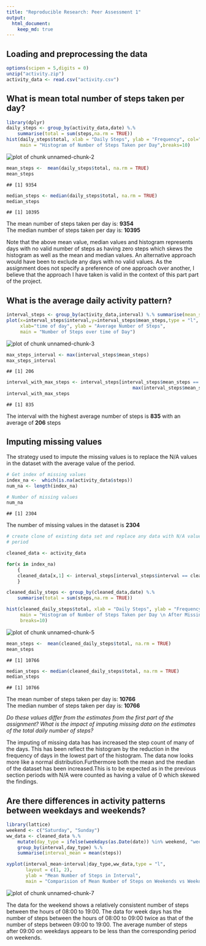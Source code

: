 ```yaml
---
title: "Reproducible Research: Peer Assessment 1"
output: 
  html_document:
    keep_md: true
---
```



## Loading and preprocessing the data

```r
options(scipen = 5,digits = 0)
unzip("activity.zip")
activity_data <- read.csv("activity.csv")
```



## What is mean total number of steps taken per day?


```r
library(dplyr)
daily_steps <- group_by(activity_data,date) %.% 
    summarise(total = sum(steps,na.rm = TRUE))
hist(daily_steps$total, xlab = "Daily Steps", ylab = "Frequency", col="red", 
     main = "Histogram of Number of Steps Taken per Day",breaks=10)
```

![plot of chunk unnamed-chunk-2](figure/unnamed-chunk-2.png) 

```r
mean_steps <-  mean(daily_steps$total, na.rm = TRUE)
mean_steps
```

```
## [1] 9354
```

```r
median_steps <- median(daily_steps$total, na.rm = TRUE)
median_steps
```

```
## [1] 10395
```


The mean number of steps taken per day is: 
**9354**  
The median number of steps taken per day is: 
**10395**

Note that the above mean value, median values and histogram represents days with no valid number 
of steps as having zero steps which skews the histogram as well as the mean and median values. 
An alternative approach would have been to exclude any days with no valid values. As the assignment 
does not specify a preference of one approach over another, I believe that the approach I have
taken is valid in the context of this part part of the project. 


## What is the average daily activity pattern?


```r
interval_steps <- group_by(activity_data,interval) %.% summarise(mean_steps=mean(steps,na.rm=TRUE))
plot(x=interval_steps$interval,y=interval_steps$mean_steps,type = "l",
     xlab="time of day", ylab = "Average Number of Steps", 
     main = "Number of Steps over time of Day")
```

![plot of chunk unnamed-chunk-3](figure/unnamed-chunk-3.png) 

```r
max_steps_interval <- max(interval_steps$mean_steps)
max_steps_interval
```

```
## [1] 206
```

```r
interval_with_max_steps <- interval_steps[interval_steps$mean_steps == 
                                              max(interval_steps$mean_steps),1]
interval_with_max_steps
```

```
## [1] 835
```

The interval with the highest average number of steps is **835** 
with an average of **206** steps

## Imputing missing values

The strategy used to impute the missing values is to replace the N/A values in the dataset with the average value of the period. 


```r
# Get index of missing values
index_na <-  which(is.na(activity_data$steps))
num_na <- length(index_na)

# Number of missing values
num_na
```

```
## [1] 2304
```

The number of missing values in the dataset is **2304**


```r
# create clone of existing data set and replace any data with N/A values by mean for that 
# period

cleaned_data <- activity_data

for(x in index_na)
    {
    cleaned_data[x,1] <- interval_steps[interval_steps$interval == cleaned_data[x,3],2]  
    }

cleaned_daily_steps <- group_by(cleaned_data,date) %.% 
    summarise(total = sum(steps,na.rm = TRUE))

hist(cleaned_daily_steps$total, xlab = "Daily Steps", ylab = "Frequency", col="red", 
     main = "Histogram of Number of Steps Taken per Day \n After Missing Values are Imputed",
     breaks=10)
```

![plot of chunk unnamed-chunk-5](figure/unnamed-chunk-5.png) 


```r
mean_steps <-  mean(cleaned_daily_steps$total, na.rm = TRUE)
mean_steps
```

```
## [1] 10766
```

```r
median_steps <- median(cleaned_daily_steps$total, na.rm = TRUE)
median_steps
```

```
## [1] 10766
```


The mean number of steps taken per day is: 
**10766**  
The median number of steps taken per day is: 
**10766**

*Do these values differ from the estimates from the first part of the assignment?* 
*What is the impact of imputing missing data on the estimates of the total daily number of steps?*

The imputing of missing data has has increased the step count of many of the days. This has 
been reflect the histogram by the reduction in the frequency of days in the lowest part of the 
histogram. The data now looks more like a normal distribution.Furthermore both the mean and
the median of the dataset has been increased.This is to be expected as in the previous section periods with N/A were counted as having a value of 0 which skewed the findings.  

## Are there differences in activity patterns between weekdays and weekends?


```r
library(lattice)
weekend <- c("Saturday", "Sunday")
ww_data <- cleaned_data %.% 
    mutate(day_type = ifelse(weekdays(as.Date(date)) %in% weekend, "weekend", "weekday")) %.%
    group_by(interval,day_type) %.%
    summarise(interval_mean = mean(steps))

xyplot(interval_mean~interval|day_type,ww_data,type = "l", 
       layout = c(1, 2),
       ylab = "Mean Number of Steps in Interval", 
       main = "Comparision of Mean Number of Steps on Weekends vs Weekdays")
```

![plot of chunk unnamed-chunk-7](figure/unnamed-chunk-7.png) 

The data for the weekend shows a relatively consistent number of steps between the hours of 08:00 to 19:00. The data for week days has the number of steps between the hours of 08:00 to 09:00 twice as that of the number of steps between 09:00 to 19:00. The average number of steps after 09:00 on weekdays appears to be less than the corresponding period on weekends.    
